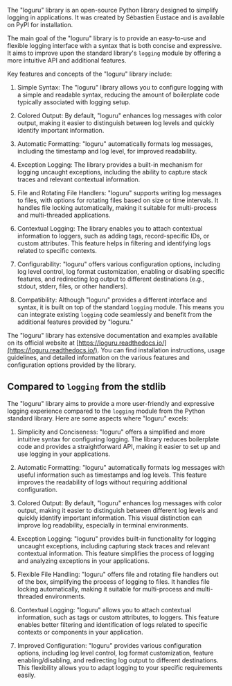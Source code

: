 The "loguru" library is an open-source Python library designed to simplify logging in applications. It was created by Sébastien Eustace and is available on PyPI for installation.

The main goal of the "loguru" library is to provide an easy-to-use and flexible logging interface with a syntax that is both concise and expressive. It aims to improve upon the standard library's `logging` module by offering a more intuitive API and additional features.

Key features and concepts of the "loguru" library include:

1.  Simple Syntax: The "loguru" library allows you to configure logging with a simple and readable syntax, reducing the amount of boilerplate code typically associated with logging setup.
    
2.  Colored Output: By default, "loguru" enhances log messages with color output, making it easier to distinguish between log levels and quickly identify important information.
    
3.  Automatic Formatting: "loguru" automatically formats log messages, including the timestamp and log level, for improved readability.
    
4.  Exception Logging: The library provides a built-in mechanism for logging uncaught exceptions, including the ability to capture stack traces and relevant contextual information.
    
5.  File and Rotating File Handlers: "loguru" supports writing log messages to files, with options for rotating files based on size or time intervals. It handles file locking automatically, making it suitable for multi-process and multi-threaded applications.
    
6.  Contextual Logging: The library enables you to attach contextual information to loggers, such as adding tags, record-specific IDs, or custom attributes. This feature helps in filtering and identifying logs related to specific contexts.
    
7.  Configurability: "loguru" offers various configuration options, including log level control, log format customization, enabling or disabling specific features, and redirecting log output to different destinations (e.g., stdout, stderr, files, or other handlers).
    
8.  Compatibility: Although "loguru" provides a different interface and syntax, it is built on top of the standard `logging` module. This means you can integrate existing `logging` code seamlessly and benefit from the additional features provided by "loguru."
    

The "loguru" library has extensive documentation and examples available on its official website at [https://loguru.readthedocs.io/](https://loguru.readthedocs.io/). You can find installation instructions, usage guidelines, and detailed information on the various features and configuration options provided by the library.

## Compared to `logging` from the stdlib

The "loguru" library aims to provide a more user-friendly and expressive logging experience compared to the `logging` module from the Python standard library. Here are some aspects where "loguru" excels:

1.  Simplicity and Conciseness: "loguru" offers a simplified and more intuitive syntax for configuring logging. The library reduces boilerplate code and provides a straightforward API, making it easier to set up and use logging in your applications.
    
2.  Automatic Formatting: "loguru" automatically formats log messages with useful information such as timestamps and log levels. This feature improves the readability of logs without requiring additional configuration.
    
3.  Colored Output: By default, "loguru" enhances log messages with color output, making it easier to distinguish between different log levels and quickly identify important information. This visual distinction can improve log readability, especially in terminal environments.
    
4.  Exception Logging: "loguru" provides built-in functionality for logging uncaught exceptions, including capturing stack traces and relevant contextual information. This feature simplifies the process of logging and analyzing exceptions in your applications.
    
5.  Flexible File Handling: "loguru" offers file and rotating file handlers out of the box, simplifying the process of logging to files. It handles file locking automatically, making it suitable for multi-process and multi-threaded environments.
    
6.  Contextual Logging: "loguru" allows you to attach contextual information, such as tags or custom attributes, to loggers. This feature enables better filtering and identification of logs related to specific contexts or components in your application.
    
7.  Improved Configuration: "loguru" provides various configuration options, including log level control, log format customization, feature enabling/disabling, and redirecting log output to different destinations. This flexibility allows you to adapt logging to your specific requirements easily.